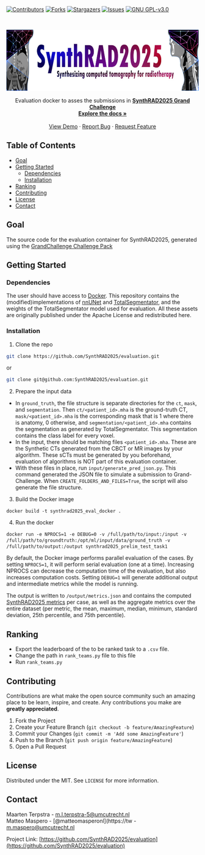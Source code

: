 <!-- PROJECT SHIELDS -->
<!--
*** I'm using markdown "reference style" links for readability.
*** Reference links are enclosed in brackets [ ] instead of parentheses ( ).
*** See the bottom of this document for the declaration of the reference variables
*** for contributors-url, forks-url, etc. This is an optional, concise syntax you may use.
*** https://www.markdownguide.org/basic-syntax/#reference-style-links
-->
[![Contributors][contributors-shield]][contributors-url]
[![Forks][forks-shield]][forks-url]
[![Stargazers][stars-shield]][stars-url]
[![Issues][issues-shield]][issues-url]
[![GNU GPL-v3.0][license-shield]][license-url]


<!-- PROJECT LOGO -->
<br />
<p align="center">
  <a href="https://synthrad2025.grand-challenge.org/">
    <img src="./SynthRAD_banner.png" alt="Logo" width="770" height="160">
  </a>


  <p align="center">
    Evaluation docker to asses the submissions in 
<a href="https://synthrad2025.grand-challenge.org/"><strong>SynthRAD2025 Grand Challenge</strong></a>
  <br />
    <a href="https://github.com/SynthRAD2025/evaluation"><strong>Explore the docs »</strong></a>
    <br />
    <br />
    <a href="https://github.com/SynthRAD2025/evaluation">View Demo</a>
    ·
    <a href="https://github.com/SynthRAD2025/evaluation/issues">Report Bug</a>
    ·
    <a href="https://github.com/SynthRAD2025/evaluation/issues">Request Feature</a>
  </p>
</p>

<!-- TABLE OF CONTENTS -->
## Table of Contents

* [Goal](#goal)
* [Getting Started](#getting-started)
  * [Dependencies](#prerequisites)
  * [Installation](#installation)
* [Ranking](#ranking)
* [Contributing](#contributing)
* [License](#license)
* [Contact](#contact)
<!--
* [Acknowledgements](#acknowledgements)
-->


<!-- ABOUT THE PROJECT -->
## Goal

The source code for the evaluation container for
SynthRAD2025, generated using the [GrandChallenge Challenge Pack](https://github.com/DIAGNijmegen/demo-challenge-pack/tree/main)

<!-- GETTING STARTED -->
## Getting Started

### Dependencies

The user should have access to [Docker](https://docs.docker.com/). This repository contains the (modified)implementations of [nnUNet](https://github.com/MIC-DKFZ/nnUNet) and [TotalSegmentator](https://github.com/wasserth/TotalSegmentator), and the weights of the TotalSegmentator model used for evaluation. All these assets are originally published under the Apache License and redistributed here. 

### Installation

1. Clone the repo
```sh
git clone https://github.com/SynthRAD2025/evaluation.git
```
or
```sh
git clone git@github.com:SynthRAD2025/evaluation.git
```

2. Prepare the input data
* In `ground_truth`, the file structure is separate directories for the `ct`, `mask`, and `segmentation`. Then `ct/<patient_id>.mha` is the ground-truth CT, `mask/<patient_id>.mha` is the corresponding mask that is 1 where there is anatomy, 0 otherwise, and `segmentation/<patient_id>.mha` contains the segmentation as generated by TotalSegmentator. This segmentation contains the class label for every voxel.
* In the input, there should be matching files `<patient_id>.mha`. These are the Synthetic CTs generated from the CBCT or MR images by your algorithm. These sCTs must be generated by you beforehand, evaluation of algorithms is NOT part of this evaluation container. 
* With these files in place, run `input/generate_pred_json.py`. This command generated the JSON file to simulate a submission to Grand-Challenge. When `CREATE_FOLDERS_AND_FILES=True`, the script will also generate the file structure. 

3. Build the Docker image
```
docker build -t synthrad2025_eval_docker .
```

4. Run the docker
```
docker run -e NPROCS=1 -e DEBUG=0 -v /full/path/to/input:/input -v /full/path/to/groundtruth:/opt/ml/input/data/ground_truth -v /full/path/to/output:/output synthrad2025_prelim_test_task1
```

By default, the Docker image performs parallel evaluation of the cases. By setting `NPROCS=1`, it will perform serial evaluation (one at a time). Increasing NPROCS can decrease the computation time of the evaluation, but also increases computation costs. Setting `DEBUG=1` will generate additional output and intermediate metrics while the model is running.

The output is written to `/output/metrics.json` and contains the computed [SynthRAD2025 metrics](https://github.com/SynthRAD2025/metrics/) per case, as well as the aggregate metrics over the entire dataset (per metric, the mean, maximum, median, minimum, standard deviation, 25th percentile, and 75th percentile).



<!-- RANKING -->
## Ranking

* Export the leaderboard of the to be ranked task to a `.csv` file.
* Change the path in `rank_teams.py` file to this file
* Run `rank_teams.py`


<!-- CONTRIBUTING -->
## Contributing

Contributions are what make the open source community such an amazing place to be learn, inspire, and create.
Any contributions you make are **greatly appreciated**.

1. Fork the Project
2. Create your Feature Branch (`git checkout -b feature/AmazingFeature`)
3. Commit your Changes (`git commit -m 'Add some AmazingFeature'`)
4. Push to the Branch (`git push origin feature/AmazingFeature`)
5. Open a Pull Request

<!-- LICENSE -->
## License

Distributed under the MIT. See `LICENSE` for more information.

<!-- CONTACT -->
## Contact

Maarten Terpstra - m.l.terpstra-5@umcutrecht.nl  
Matteo Maspero - [@matteomasperonl](https://tw - m.maspero@umcutrecht.nl

Project Link: [https://github.com/SynthRAD2025/evaluation](https://github.com/SynthRAD2025/evaluation)


<!-- ACKNOWLEDGEMENTS 
## Acknowledgements

* []()
* []()
* []()
-->

<!-- MARKDOWN LINKS & IMAGES -->
<!-- https://www.markdownguide.org/basic-syntax/
#reference-style-links -->
[contributors-shield]: https://img.shields.io/github/contributors/SynthRAD2025/evaluation.svg?style=flat-square
[contributors-url]: https://github.com/SynthRAD2025/evaluation/graphs/contributors
[forks-shield]: https://img.shields.io/github/forks/SynthRAD2025/evaluation.svg?style=flat-square
[forks-url]: https://github.com/SynthRAD2025/evaluation/network/members
[stars-shield]: https://img.shields.io/github/stars/SynthRAD2025/evaluation.svg?style=flat-square
[stars-url]: https://github.com/SynthRAD2025/evaluation/stargazers
[issues-shield]: https://img.shields.io/github/issues/SynthRAD2025/evaluation.svg?style=flat-square
[issues-url]: https://github.com/SynthRAD2025/evaluation/issues
[license-shield]: https://img.shields.io/github/license/SynthRAD2025/evaluation.svg?style=flat-square
[license-url]: https://github.com/SynthRAD2025/evaluation/blob/master/LICENSE.txt
